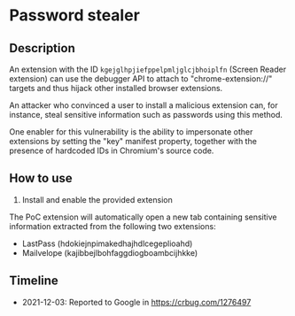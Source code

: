 # Password stealer

## Description
An extension with the ID `kgejglhpjiefppelpmljglcjbhoiplfn` (Screen Reader
extension) can use the debugger API to attach to "chrome-extension://" targets
and thus hijack other installed browser extensions.

An attacker who convinced a user to install a malicious extension can, for
instance, steal sensitive information such as passwords using this method.

One enabler for this vulnerability is the ability to impersonate other
extensions by setting the "key" manifest property, together with the
presence of hardcoded IDs in Chromium's source code.

## How to use
1. Install and enable the provided extension

The PoC extension will automatically open a new tab containing sensitive
information extracted from the following two extensions:
- LastPass (hdokiejnpimakedhajhdlcegeplioahd)
- Mailvelope (kajibbejlbohfaggdiogboambcijhkke)

## Timeline
- 2021-12-03: Reported to Google in https://crbug.com/1276497
